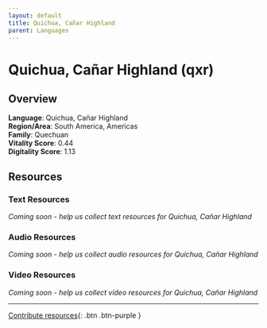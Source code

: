 ```yaml
---
layout: default
title: Quichua, Cañar Highland
parent: Languages
---
```


# Quichua, Cañar Highland (qxr)

## Overview

**Language**: Quichua, Cañar Highland  
**Region/Area**: South America, Americas  
**Family**: Quechuan  
**Vitality Score**: 0.44  
**Digitality Score**: 1.13  

## Resources

### Text Resources
*Coming soon - help us collect text resources for Quichua, Cañar Highland*

### Audio Resources
*Coming soon - help us collect audio resources for Quichua, Cañar Highland*

### Video Resources
*Coming soon - help us collect video resources for Quichua, Cañar Highland*

---

[Contribute resources](https://fairtrain.github.io/){: .btn .btn-purple }
